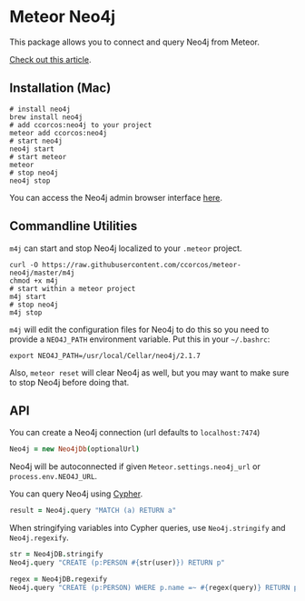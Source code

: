 # Meteor Neo4j

This package allows you to connect and query Neo4j from Meteor.

[Check out this article](https://medium.com/p/17b0fce644d/).

## Installation (Mac)

```
# install neo4j
brew install neo4j
# add ccorcos:neo4j to your project
meteor add ccorcos:neo4j
# start neo4j
neo4j start
# start meteor
meteor
# stop neo4j
neo4j stop
```

You can access the Neo4j admin browser interface [here](http://localhost:7474/).

## Commandline Utilities

`m4j` can start and stop Neo4j localized to your `.meteor` project.

```
curl -O https://raw.githubusercontent.com/ccorcos/meteor-neo4j/master/m4j
chmod +x m4j
# start within a meteor project
m4j start
# stop neo4j
m4j stop
```

`m4j` will edit the configuration files for Neo4j to do this so you need to
provide a `NEO4J_PATH` environment variable. Put this in your `~/.bashrc`:

```
export NEO4J_PATH=/usr/local/Cellar/neo4j/2.1.7
```

Also, `meteor reset` will clear Neo4j as well, but you may want to make sure
to stop Neo4j before doing that.

## API

You can create a Neo4j connection (url defaults to `localhost:7474`)

```coffee
Neo4j = new Neo4jDb(optionalUrl)
```

Neo4j will be autoconnected if given `Meteor.settings.neo4j_url` or `process.env.NEO4J_URL`.

You can query Neo4j using [Cypher](http://neo4j.com/docs/stable/cypher-query-lang.html).

```coffee
result = Neo4j.query "MATCH (a) RETURN a"
```

When stringifying variables into Cypher queries, use `Neo4j.stringify` and `Neo4j.regexify`.

```coffee
str = Neo4jDB.stringify
Neo4j.query "CREATE (p:PERSON #{str(user)}) RETURN p"

regex = Neo4jDB.regexify
Neo4j.query "CREATE (p:PERSON) WHERE p.name =~ #{regex(query)} RETURN p"
```
